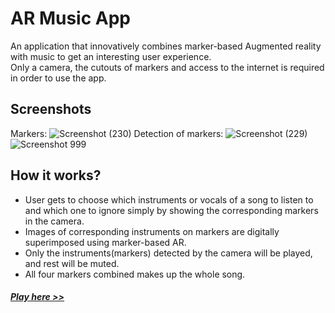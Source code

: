 # AR Music App
An application that innovatively combines marker-based Augmented reality with music to get an interesting user experience.  
Only a camera, the cutouts of markers and access to the internet is required in order to use the app.

## Screenshots
Markers:
![Screenshot (230)](https://user-images.githubusercontent.com/71843674/125350331-3f287d00-e37c-11eb-8714-429f99f3a3b8.png)
Detection of markers: 
![Screenshot (229)](https://user-images.githubusercontent.com/71843674/125351065-3dab8480-e37d-11eb-8c85-1a8c9b9c6569.png)
![Screenshot 999](https://user-images.githubusercontent.com/71843674/125351106-4c923700-e37d-11eb-9e08-a246ea94f05e.png)



## How it works?
* User gets to choose which instruments or vocals of a song to listen to and which one to ignore simply by showing the corresponding markers in the camera. 
* Images of corresponding instruments on markers are digitally superimposed using marker-based AR.  
* Only the instruments(markers) detected by the camera will be played, and rest will be muted. 
* All four markers combined makes up the whole song.

#### [_Play here >>_](https://anuragreacts.github.io/AR-Music-App/) 

